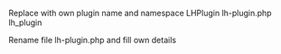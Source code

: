 Replace with own plugin name and namespace
LHPlugin
lh-plugin.php
lh_plugin

Rename file lh-plugin.php and fill own details

